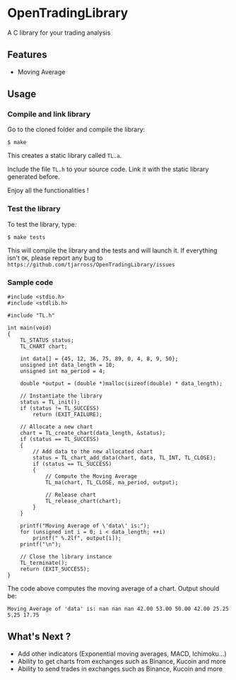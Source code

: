 # OpenTradingLibrary

A C library for your trading analysis

## Features

* Moving Average

## Usage

### Compile and link library

Go to the cloned folder and compile the library:

`$ make`

This creates a static library called `TL.a`.

Include the file `TL.h` to your source code.
Link it with the static library generated before.

Enjoy all the functionalities !

### Test the library

To test the library, type:

`$ make tests`

This will compile the library and the tests and will launch it.
If everything isn't `OK`, please report any bug to `https://github.com/tjarross/OpenTradingLibrary/issues`

### Sample code

```
#include <stdio.h>
#include <stdlib.h>

#include "TL.h"

int main(void)
{
    TL_STATUS status;
    TL_CHART chart;

    int data[] = {45, 12, 36, 75, 89, 0, 4, 8, 9, 50};
    unsigned int data_length = 10;
    unsigned int ma_period = 4;

    double *output = (double *)malloc(sizeof(double) * data_length);

    // Instantiate the library
    status = TL_init();
    if (status != TL_SUCCESS)
        return (EXIT_FAILURE);

    // Allocate a new chart
    chart = TL_create_chart(data_length, &status);
    if (status == TL_SUCCESS)
    {
        // Add data to the new allocated chart
        status = TL_chart_add_data(chart, data, TL_INT, TL_CLOSE);
        if (status == TL_SUCCESS)
        {
            // Compute the Moving Average
            TL_ma(chart, TL_CLOSE, ma_period, output);

            // Release chart
            TL_release_chart(chart);
        }
    }

    printf("Moving Average of \'data\' is:");
    for (unsigned int i = 0; i < data_length; ++i)
        printf(" %.2lf", output[i]);
    printf("\n");

    // Close the library instance
    TL_terminate();
    return (EXIT_SUCCESS);
}
```

The code above computes the moving average of a chart.
Output should be:

`Moving Average of 'data' is: nan nan nan 42.00 53.00 50.00 42.00 25.25 5.25 17.75`

## What's Next ?

* Add other indicators (Exponential moving averages, MACD, Ichimoku...)
* Ability to get charts from exchanges such as Binance, Kucoin and more
* Ability to send trades in exchanges such as Binance, Kucoin and more
